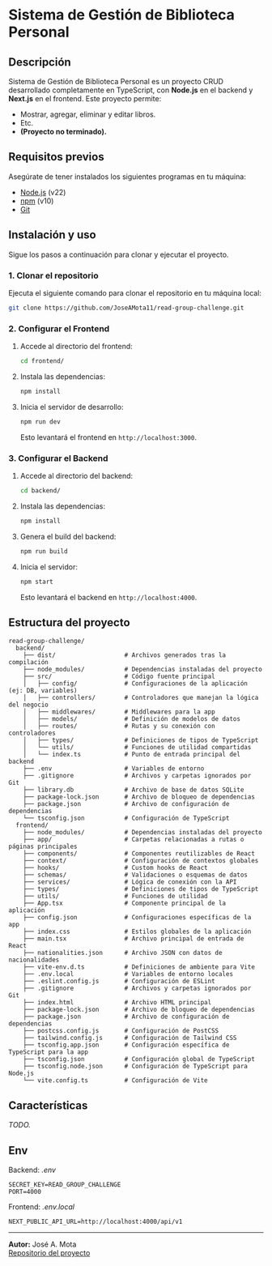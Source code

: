 
# Sistema de Gestión de Biblioteca Personal

## Descripción

Sistema de Gestión de Biblioteca Personal es un proyecto CRUD desarrollado completamente en TypeScript, con **Node.js** en el backend y **Next.js** en el frontend. Este proyecto permite:

- Mostrar, agregar, eliminar y editar libros.
- Etc.
- **(Proyecto no terminado).**

## Requisitos previos

Asegúrate de tener instalados los siguientes programas en tu máquina:

- [Node.js](https://nodejs.org/) (v22)
- [npm](https://www.npmjs.com/) (v10)
- [Git](https://git-scm.com/)

## Instalación y uso

Sigue los pasos a continuación para clonar y ejecutar el proyecto.

### 1. Clonar el repositorio

Ejecuta el siguiente comando para clonar el repositorio en tu máquina local:

```bash
git clone https://github.com/JoseAMota11/read-group-challenge.git
```

### 2. Configurar el Frontend

1. Accede al directorio del frontend:

   ```bash
   cd frontend/
   ```

2. Instala las dependencias:

   ```bash
   npm install
   ```

3. Inicia el servidor de desarrollo:

   ```bash
   npm run dev
   ```

   Esto levantará el frontend en `http://localhost:3000`.

### 3. Configurar el Backend

1. Accede al directorio del backend:

   ```bash
   cd backend/
   ```

2. Instala las dependencias:

   ```bash
   npm install
   ```

3. Genera el build del backend:

   ```bash
   npm run build
   ```

4. Inicia el servidor:

   ```bash
   npm start
   ```

   Esto levantará el backend en `http://localhost:4000`.

## Estructura del proyecto

```plaintext
read-group-challenge/
  backend/
    ├── dist/                   # Archivos generados tras la compilación
    ├── node_modules/           # Dependencias instaladas del proyecto
    ├── src/                    # Código fuente principal
    │   ├── config/             # Configuraciones de la aplicación (ej: DB, variables)
    │   ├── controllers/        # Controladores que manejan la lógica del negocio
    │   ├── middlewares/        # Middlewares para la app
    │   ├── models/             # Definición de modelos de datos
    │   ├── routes/             # Rutas y su conexión con controladores
    │   ├── types/              # Definiciones de tipos de TypeScript
    │   └── utils/              # Funciones de utilidad compartidas
    │   └── index.ts            # Punto de entrada principal del backend
    ├── .env                    # Variables de entorno
    ├── .gitignore              # Archivos y carpetas ignorados por Git
    ├── library.db              # Archivo de base de datos SQLite
    ├── package-lock.json       # Archivo de bloqueo de dependencias
    ├── package.json            # Archivo de configuración de dependencias
    └── tsconfig.json           # Configuración de TypeScript
  frontend/
    ├── node_modules/           # Dependencias instaladas del proyecto
    ├── app/                    # Carpetas relacionadas a rutas o páginas principales
    ├── components/             # Componentes reutilizables de React
    ├── context/                # Configuración de contextos globales
    ├── hooks/                  # Custom hooks de React
    ├── schemas/                # Validaciones o esquemas de datos
    ├── services/               # Lógica de conexión con la API
    ├── types/                  # Definiciones de tipos de TypeScript
    ├── utils/                  # Funciones de utilidad
    ├── App.tsx                 # Componente principal de la aplicación
    ├── config.json             # Configuraciones específicas de la app
    ├── index.css               # Estilos globales de la aplicación
    ├── main.tsx                # Archivo principal de entrada de React
    ├── nationalities.json      # Archivo JSON con datos de nacionalidades
    ├── vite-env.d.ts           # Definiciones de ambiente para Vite
    ├── .env.local              # Variables de entorno locales
    ├── .eslint.config.js       # Configuración de ESLint
    ├── .gitignore              # Archivos y carpetas ignorados por Git
    ├── index.html              # Archivo HTML principal
    ├── package-lock.json       # Archivo de bloqueo de dependencias
    ├── package.json            # Archivo de configuración de dependencias
    ├── postcss.config.js       # Configuración de PostCSS
    ├── tailwind.config.js      # Configuración de Tailwind CSS
    ├── tsconfig.app.json       # Configuración específica de TypeScript para la app
    ├── tsconfig.json           # Configuración global de TypeScript
    ├── tsconfig.node.json      # Configuración de TypeScript para Node.js
    └── vite.config.ts          # Configuración de Vite
```

## Características

*TODO.*

## Env

Backend: *.env*

```env
SECRET_KEY=READ_GROUP_CHALLENGE
PORT=4000
```

Frontend: *.env.local*

```env
NEXT_PUBLIC_API_URL=http://localhost:4000/api/v1
```

---

**Autor:** José A. Mota  
[Repositorio del proyecto](https://github.com/JoseAMota11/read-group-challenge)

